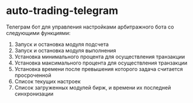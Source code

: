 # auto-trading-telegram
Телеграм бот для управления настройками арбитражного бота со следующими функциями:
1. Запуск и остановка модуля подсчета
2. Запуск и остановка модуля выполнения
3. Установка минимального процента для осуществления транзакции
4. Установка максимального процента для осуществления транзакции
5. Установка времени после превышения которого задача считается просроченной
6. Список текущих настроек
7. Список загруженных модулей бирж, и времени их последней синхронизации
